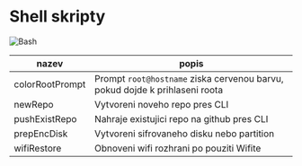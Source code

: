 # Shell skripty 
![Bash](https://img.shields.io/badge/Bash-4AAA50?style=for-the-badge&logo=terminal&logoColor=ffffff)

|nazev|popis|
|---|---|
|colorRootPrompt|Prompt ```root@hostname``` ziska cervenou barvu, pokud dojde k prihlaseni roota|
|newRepo|Vytvoreni noveho repo pres CLI|
|pushExistRepo|Nahraje existujici repo na github pres CLI|
|prepEncDisk|Vytvoreni sifrovaneho disku nebo partition|
|wifiRestore|Obnoveni wifi rozhrani po pouziti Wifite|
